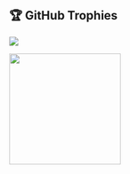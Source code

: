 ## 🏆 GitHub Trophies
![](https://github-profile-trophy.vercel.app/?username=Akramjon009&theme=radical&no-frame=true&no-bg=true&margin-w=4)

  <img height="200" src="https://favim.com/pd/s12/gif_previews/7/773/7736/77364/7736447.gif"  />


###
